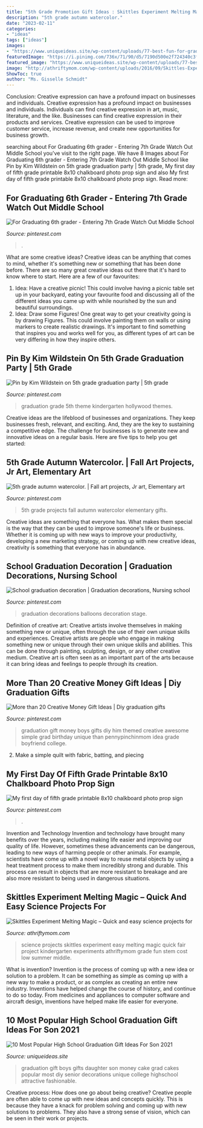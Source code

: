 ```yaml
---
title: "5th Grade Promotion Gift Ideas : Skittles Experiment Melting Magic – Quick And Easy Science Projects For"
description: "5th grade autumn watercolor."
date: "2023-02-11"
categories:
- "ideas"
tags: ["ideas"]
images:
- "https://www.uniqueideas.site/wp-content/uploads/77-best-fun-for-graduations-images-on-pinterest-grad-parties-2.jpg"
featuredImage: "https://i.pinimg.com/736x/71/90/d5/7190d500e2f724340c3f88a8e61197b1--graduation-decorations-school-events.jpg"
featured_image: "https://www.uniqueideas.site/wp-content/uploads/77-best-fun-for-graduations-images-on-pinterest-grad-parties-2.jpg"
image: "http://athriftymom.com/wp-content/uploads/2016/09/Skittles-Experiment-Melting-Magic-Quick-and-easy-science-projects-for-kids-low-cost-school-science-fair-projects-1-1-452x1024.jpg"
ShowToc: true
author: "Ms. Gisselle Schmidt"
---
```



Conclusion: Creative expression can have a profound impact on businesses and individuals.
Creative expression has a profound impact on businesses and individuals. Individuals can find creative expression in art, music, literature, and the like. Businesses can find creative expression in their products and services. Creative expression can be used to improve customer service, increase revenue, and create new opportunities for business growth.

	

		
searching about For Graduating 6th grader - Entering 7th Grade Watch Out Middle School you've visit to the right page. We have 8 Images about For Graduating 6th grader - Entering 7th Grade Watch Out Middle School like Pin by Kim Wildstein on 5th grade graduation party | 5th grade, My first day of fifth grade printable 8x10 chalkboard photo prop sign and also My first day of fifth grade printable 8x10 chalkboard photo prop sign. Read more:
		
    
## For Graduating 6th Grader - Entering 7th Grade Watch Out Middle School

<img loading=lazy src="https://i.pinimg.com/736x/58/e2/ef/58e2efc3163bd589ecd35ed607f9feac.jpg" onerror="this.onerror=null;this.src='https://tse2.mm.bing.net/th?id=OIP.IWxJ094Da4rqRfOknf_I4wHaHa&amp;pid=15.1';" alt="For Graduating 6th grader - Entering 7th Grade Watch Out Middle School">

_Source: pinterest.com_

>. 

	

What are some creative ideas?
Creative ideas can be anything that comes to mind, whether it's something new or something that has been done before. There are so many great creative ideas out there that it's hard to know where to start. Here are a few of our favourites: 
1. Idea: Have a creative picnic! This could involve having a picnic table set up in your backyard, eating your favourite food and discussing all of the different ideas you came up with while nourished by the sun and beautiful surroundings. 
2. Idea: Draw some Figures! One great way to get your creativity going is by drawing Figures. This could involve painting them on walls or using markers to create realistic drawings. It's important to find something that inspires you and works well for you, as different types of art can be very differing in how they inspire others. 

    
## Pin By Kim Wildstein On 5th Grade Graduation Party | 5th Grade

<img loading=lazy src="https://i.pinimg.com/736x/7f/d6/d6/7fd6d672fa5538ba0773bb8c6d83aabf.jpg" onerror="this.onerror=null;this.src='https://tse2.mm.bing.net/th?id=OIP.R2bH3n5RbAEdDes6BNaVsAHaNK&amp;pid=15.1';" alt="Pin by Kim Wildstein on 5th grade graduation party | 5th grade">

_Source: pinterest.com_

>graduation grade 5th theme kindergarten hollywood themes. 

	

Creative ideas are the lifeblood of businesses and organizations. They keep businesses fresh, relevant, and exciting. And, they are the key to sustaining a competitive edge. The challenge for businesses is to generate new and innovative ideas on a regular basis. Here are five tips to help you get started:

    
## 5th Grade Autumn Watercolor. | Fall Art Projects, Jr Art, Elementary Art

<img loading=lazy src="https://i.pinimg.com/originals/09/87/be/0987be2450a40213855cc406adfe7754.jpg" onerror="this.onerror=null;this.src='https://tse4.mm.bing.net/th?id=OIP.obxNNfU2XwdSs2A40DH4BQHaLH&amp;pid=15.1';" alt="5th grade autumn watercolor. | Fall art projects, Jr art, Elementary art">

_Source: pinterest.com_

>5th grade projects fall autumn watercolor elementary gifts. 

	

Creative ideas are something that everyone has. What makes them special is the way that they can be used to improve someone's life or business. Whether it is coming up with new ways to improve your productivity, developing a new marketing strategy, or coming up with new creative ideas, creativity is something that everyone has in abundance.

    
## School Graduation Decoration | Graduation Decorations, Nursing School

<img loading=lazy src="https://i.pinimg.com/736x/71/90/d5/7190d500e2f724340c3f88a8e61197b1--graduation-decorations-school-events.jpg" onerror="this.onerror=null;this.src='https://tse3.mm.bing.net/th?id=OIP.-8llMn1fpaVvG0T99awItADCFA&amp;pid=15.1';" alt="School graduation decoration | Graduation decorations, Nursing school">

_Source: pinterest.com_

>graduation decorations balloons decoration stage. 

	

Definition of creative art: Creative artists involve themselves in making something new or unique, often through the use of their own unique skills and experiences.
Creative artists are people who engage in making something new or unique through their own unique skills and abilities. This can be done through painting, sculpting, design, or any other creative medium. Creative art is often seen as an important part of the arts because it can bring ideas and feelings to people through its creation.

    
## More Than 20 Creative Money Gift Ideas | Diy Graduation Gifts

<img loading=lazy src="https://i.pinimg.com/736x/d3/66/fc/d366fcff0463ac7c6fb1bf35a003f559--diy-graduation-gift-ideas-graduate-gift-ideas.jpg" onerror="this.onerror=null;this.src='https://tse3.mm.bing.net/th?id=OIP.fHeKsVxZ_ZSCHxWuczhcLgHaN4&amp;pid=15.1';" alt="More than 20 Creative Money Gift Ideas | Diy graduation gifts">

_Source: pinterest.com_

>graduation gift money boys gifts diy him themed creative awesome simple grad birthday unique than pennypinchinmom idea grade boyfriend college. 

	

2. Make a simple quilt with fabric, batting, and piecing

    
## My First Day Of Fifth Grade Printable 8x10 Chalkboard Photo Prop Sign

<img loading=lazy src="https://i.pinimg.com/736x/7b/25/4b/7b254b786abb19f1af3dfd7257da1bde--fifth-grade-first-day.jpg" onerror="this.onerror=null;this.src='https://tse1.mm.bing.net/th?id=OIP.wlhoOLMAw7Mxz5KiG80UqwHaH2&amp;pid=15.1';" alt="My first day of fifth grade printable 8x10 chalkboard photo prop sign">

_Source: pinterest.com_

>. 

	

Invention and Technology
Invention and technology have brought many benefits over the years, including making life easier and improving our quality of life. However, sometimes these advancements can be dangerous, leading to new ways of harming people or other animals. For example, scientists have come up with a novel way to reuse metal objects by using a heat treatment process to make them incredibly strong and durable. This process can result in objects that are more resistant to breakage and are also more resistant to being used in dangerous situations.

    
## Skittles Experiment Melting Magic – Quick And Easy Science Projects For

<img loading=lazy src="http://athriftymom.com/wp-content/uploads/2016/09/Skittles-Experiment-Melting-Magic-Quick-and-easy-science-projects-for-kids-low-cost-school-science-fair-projects-1-1-452x1024.jpg" onerror="this.onerror=null;this.src='https://tse1.mm.bing.net/th?id=OIP.zuoQVyV6OLIPVJagcmGfhwHaQx&amp;pid=15.1';" alt="Skittles Experiment Melting Magic – Quick and easy science projects for">

_Source: athriftymom.com_

>science projects skittles experiment easy melting magic quick fair project kindergarten experiments athriftymom grade fun stem cost low summer middle. 

	

What is invention?
Invention is the process of coming up with a new idea or solution to a problem. It can be something as simple as coming up with a new way to make a product, or as complex as creating an entire new industry. Inventions have helped change the course of history, and continue to do so today. From medicines and appliances to computer software and aircraft design, inventions have helped make life easier for everyone.

    
## 10 Most Popular High School Graduation Gift Ideas For Son 2021

<img loading=lazy src="https://www.uniqueideas.site/wp-content/uploads/77-best-fun-for-graduations-images-on-pinterest-grad-parties-2.jpg" onerror="this.onerror=null;this.src='https://tse1.mm.bing.net/th?id=OIP.rM6oPXG7nFXwglzUUbnKdwHaLX&amp;pid=15.1';" alt="10 Most Popular High School Graduation Gift Ideas For Son 2021">

_Source: uniqueideas.site_

>graduation gift boys gifts daughter son money cake grad cakes popular most diy senior decorations unique college highschool attractive fashionable. 

	

Creative process: How does one go about being creative?
Creative people are often able to come up with new ideas and concepts quickly. This is because they have a knack for problem solving and coming up with new solutions to problems. They also have a strong sense of vision, which can be seen in their work or projects.

